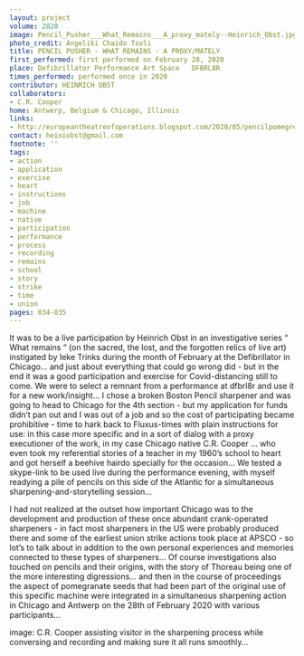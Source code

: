 ```yaml
---
layout: project
volume: 2020
image: Pencil_Pusher___What_Remains___A_proxy_mately--Heinrich_Obst.jpg
photo_credit: Angeliki Chaido Tsoli
title: PENCIL PUSHER - WHAT REMAINS - A PROXY/MATELY
first_performed: first performed on February 28, 2020
place: Defibrillator Performance Art Space   DFBRL8R
times_performed: performed once in 2020
contributor: HEINRICH OBST
collaborators:
- C.R. Cooper
home: Antwerp, Belgium & Chicago, Illinois
links:
- http://europeantheatreofoperations.blogspot.com/2020/05/pencilpomegrenade-beehive.html
contact: heiniobst@gmail.com
footnote: ''
tags:
- action
- application
- exercise
- heart
- instructions
- job
- machine
- native
- participation
- performance
- process
- recording
- remains
- school
- story
- strike
- time
- union
pages: 034-035
---
```



It was to be a live participation by Heinrich Obst in an investigative series “ What remains “ (on the sacred, the lost, and the forgotten relics of live art) instigated by Ieke Trinks during the month of February at the Defibrillator in Chicago… and just about everything that could go wrong did - but in the end it was a good participation and exercise for Covid-distancing still to come. We were to select a remnant from a performance at dfbrl8r and use it for a new work/insight… I chose a broken Boston Pencil sharpener and was going to head to Chicago for the 4th section - but my application for funds didn’t pan out and I was out of a job and so the cost of participating became prohibitive - time to hark back to Fluxus-times with plain instructions for use: in this case more specific and in a sort of dialog with a proxy executioner of the work, in my case Chicago native C.R. Cooper … who even took my referential stories of a teacher in my 1960’s school to heart and got herself a beehive hairdo specially for the occasion… We tested a skype-link to be used live during the performance evening, with myself readying a pile of pencils on this side of the Atlantic for a simultaneous sharpening-and-storytelling session… 

I had not realized at the outset how important Chicago was to the development and production of these once abundant crank-operated sharpeners - in fact most sharpeners in the US were probably produced there and some of the earliest union strike actions took place at APSCO - so lot’s to talk about in addition to the own personal experiences and memories connected to these types of sharpeners… Of course investigations also touched on pencils and their origins, with the story of Thoreau being one of the more interesting digressions… and then in the course of proceedings the aspect of pomegranate seeds that had been part of the original use of this specific machine were integrated in a simultaneous sharpening action in Chicago and Antwerp on the 28th of February 2020 with various participants…


image: C.R. Cooper assisting visitor in the sharpening process while conversing and recording and making sure it all runs smoothly…
